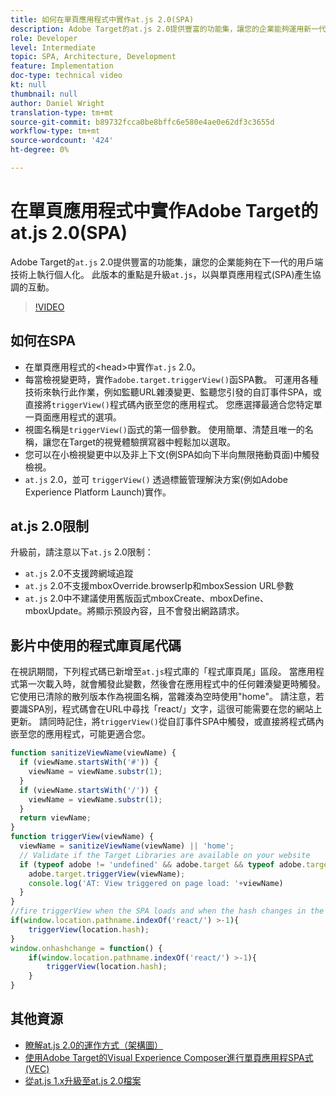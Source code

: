 ```yaml
---
title: 如何在單頁應用程式中實作at.js 2.0(SPA)
description: Adobe Target的at.js 2.0提供豐富的功能集，讓您的企業能夠運用新一代的用戶端技術，進行個人化。 請依照下列步驟，在單頁應用程式(SPA)中實作at.js 2.0。
role: Developer
level: Intermediate
topic: SPA, Architecture, Development
feature: Implementation
doc-type: technical video
kt: null
thumbnail: null
author: Daniel Wright
translation-type: tm+mt
source-git-commit: b89732fcca0be8bffc6e580e4ae0e62df3c3655d
workflow-type: tm+mt
source-wordcount: '424'
ht-degree: 0%

---
```



# 在單頁應用程式中實作Adobe Target的at.js 2.0(SPA)

Adobe Target的`at.js` 2.0提供豐富的功能集，讓您的企業能夠在下一代的用戶端技術上執行個人化。 此版本的重點是升級`at.js`，以與單頁應用程式(SPA)產生協調的互動。

>[!VIDEO](https://video.tv.adobe.com/v/26248?quality=12)

## 如何在SPA

* 在單頁應用程式的&lt;head>中實作`at.js` 2.0。
* 每當檢視變更時，實作`adobe.target.triggerView()`函SPA數。 可運用各種技術來執行此作業，例如監聽URL雜湊變更、監聽您引發的自訂事件SPA，或直接將`triggerView()`程式碼內嵌至您的應用程式。 您應選擇最適合您特定單一頁面應用程式的選項。
* 視圖名稱是`triggerView()`函式的第一個參數。 使用簡單、清楚且唯一的名稱，讓您在Target的視覺體驗撰寫器中輕鬆加以選取。
* 您可以在小檢視變更中以及非上下文(例SPA如向下半向無限捲動頁面)中觸發檢視。
* `at.js` 2.0，並可 `triggerView()` 透過標籤管理解決方案(例如Adobe Experience Platform Launch)實作。

## at.js 2.0限制

升級前，請注意以下`at.js` 2.0限制：

* `at.js` 2.0不支援跨網域追蹤
* `at.js` 2.0不支援mboxOverride.browserIp和mboxSession URL參數
* `at.js` 2.0中不建議使用舊版函式mboxCreate、mboxDefine、mboxUpdate。將顯示預設內容，且不會發出網路請求。

## 影片中使用的程式庫頁尾代碼

在視訊期間，下列程式碼已新增至`at.js`程式庫的「程式庫頁尾」區段。 當應用程式第一次載入時，就會觸發此變數，然後會在應用程式中的任何雜湊變更時觸發。 它使用已清除的散列版本作為視圖名稱，當雜湊為空時使用&quot;home&quot;。 請注意，若要識SPA別，程式碼會在URL中尋找「react/」文字，這很可能需要在您的網站上更新。 請同時記住，將`triggerView()`從自訂事件SPA中觸發，或直接將程式碼內嵌至您的應用程式，可能更適合您。

```javascript
function sanitizeViewName(viewName) {
  if (viewName.startsWith('#')) {
    viewName = viewName.substr(1);
  }
  if (viewName.startsWith('/')) {
    viewName = viewName.substr(1);
  }
  return viewName;
}
function triggerView(viewName) {
  viewName = sanitizeViewName(viewName) || 'home';
  // Validate if the Target Libraries are available on your website
  if (typeof adobe != 'undefined' && adobe.target && typeof adobe.target.triggerView === 'function') {
    adobe.target.triggerView(viewName);
    console.log('AT: View triggered on page load: '+viewName)
  }
}
//fire triggerView when the SPA loads and when the hash changes in the SPA
if(window.location.pathname.indexOf('react/') >-1){
    triggerView(location.hash);
}
window.onhashchange = function() {
    if(window.location.pathname.indexOf('react/') >-1){
        triggerView(location.hash);
    }
}
```

## 其他資源

* [瞭解at.js 2.0的運作方式（架構圖）](understanding-how-atjs-20-works.md)
* [使用Adobe Target的Visual Experience Composer進行單頁應用程SPA式(VEC)](../experiences/use-the-visual-experience-composer-for-single-page-applications.md)
* [從at.js 1.x升級至at.js 2.0檔案](https://docs.adobe.com/content/help/en/target/using/implement-target/client-side/upgrading-from-atjs-1x-to-atjs-20.html)